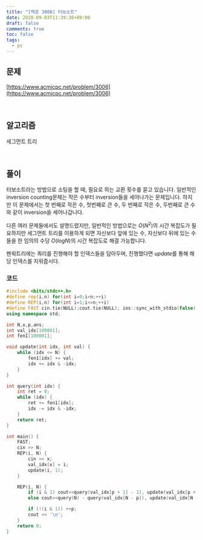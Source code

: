 ```yaml
---
title: "[백준 3006] 터보소트"
date: 2020-09-03T11:39:38+09:00
draft: false
comments: true
toc: false
tags:
  - ps
---
```


## 문제

[https://www.acmicpc.net/problem/3006](https://www.acmicpc.net/problem/3006)

<br>

## 알고리즘

세그먼트 트리

<br>

## 풀이

터보소트라는 방법으로 소팅을 할 때, 필요로 하는 교환 횟수를 묻고 있습니다. 일반적인 inversion counting문제는 작은 수부터 inversion들을 세어나가는 문제입니다. 하지만 이 문제에서는 첫 번째로 작은 수, 첫번째로 큰 수, 두 번째로 작은 수, 두번째로 큰 수 와 같이 inversion을 세어나갑니다.

다른 여러 문제들에서도 설명드렸지만, 일반적인 방법으로는 $O(N^2)$의 시간 복잡도가 필요하지만 세그먼트 트리를 이용하게 되면 자신보다 앞에 있는 수, 자신보다 뒤에 있는 수들을 한 임의의 수당 $O(logN)$의 시간 복잡도로 해결 가능합니다.

펜윅트리에는 쿼리를 진행해야 할 인덱스들을 담아두며, 진행했다면 $update$를 통해 해당 인덱스를 지워줍시다.

### 코드

```c++
#include <bits/stdc++.h>
#define rep(i,n) for(int i=0;i<n;++i)
#define REP(i,n) for(int i=1;i<=n;++i)
#define FAST cin.tie(NULL);cout.tie(NULL); ios::sync_with_stdio(false)
using namespace std;

int N,x,p,ans;
int val_idx[100001];
int fen1[100001];

void update(int idx, int val) {
    while (idx <= N) {
        fen1[idx] += val;
        idx += idx & -idx;
    }
}

int query(int idx) {
    int ret = 0;
    while (idx) {
        ret += fen1[idx];
        idx -= idx & -idx;
    }
    return ret;
}

int main() {
    FAST;
    cin >> N;
    REP(i, N) {
        cin >> x;
        val_idx[x] = i;
        update(i, 1);
    }

    REP(i, N) {
        if (i & 1) cout<<query(val_idx[p + 1] - 1), update(val_idx[p + 1], -1);
        else cout<<query(N) - query(val_idx[N - p]), update(val_idx[N - p], -1);

        if (!(i & 1)) ++p;
        cout << '\n';
    }
    return 0;
}
```

